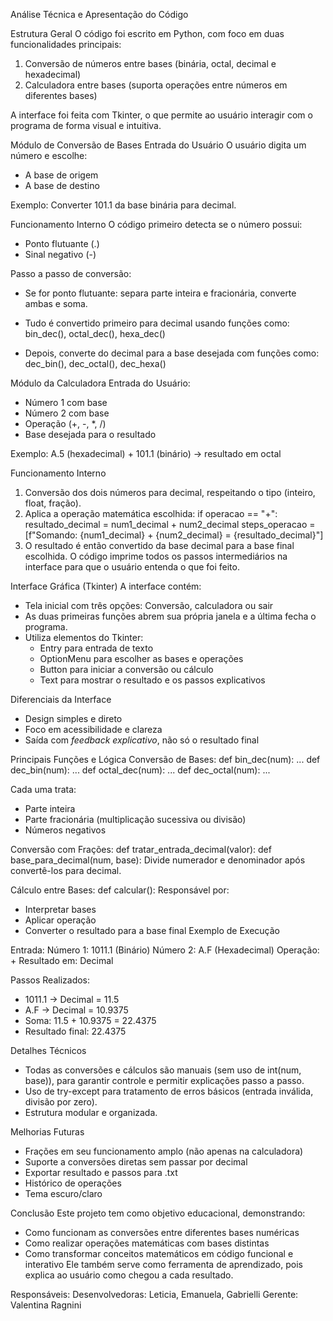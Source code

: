 
Análise Técnica e Apresentação do Código

 Estrutura Geral
O código foi escrito em Python, com foco em duas funcionalidades principais:
1. Conversão de números entre bases (binária, octal, decimal e hexadecimal)  
2. Calculadora entre bases (suporta operações entre números em diferentes bases)

A interface foi feita com Tkinter, o que permite ao usuário interagir com o programa de forma visual e intuitiva.

 Módulo de Conversão de Bases
Entrada do Usuário
O usuário digita um número e escolhe:
- A base de origem
- A base de destino

 Exemplo: Converter 101.1 da base binária para decimal.

 Funcionamento Interno
O código primeiro detecta se o número possui:
- Ponto flutuante (.)
- Sinal negativo (-)

 Passo a passo de conversão:
- Se for ponto flutuante: separa parte inteira e fracionária, converte ambas e soma.


- Tudo é convertido primeiro para decimal usando funções como:
bin_dec(), octal_dec(), hexa_dec()
- Depois, converte do decimal para a base desejada com funções como:
dec_bin(), dec_octal(), dec_hexa()

 Módulo da Calculadora
Entrada do Usuário:
- Número 1 com base
- Número 2 com base
- Operação (+, -, *, /)
- Base desejada para o resultado

 Exemplo: A.5 (hexadecimal) + 101.1 (binário) → resultado em octal

 Funcionamento Interno
1. Conversão dos dois números para decimal, respeitando o tipo (inteiro, float, fração).
2. Aplica a operação matemática escolhida:
        if operacao == "+":
            resultado_decimal = num1_decimal + num2_decimal
            steps_operacao = [f"Somando: {num1_decimal} + {num2_decimal} = {resultado_decimal}"]
3. O resultado é então convertido da base decimal para a base final escolhida.
O código imprime todos os passos intermediários na interface para que o usuário entenda o que foi feito.

 Interface Gráfica (Tkinter)
A interface contém:
- Tela inicial com três opções: Conversão, calculadora ou sair
- As duas primeiras funções abrem sua própria janela e a última fecha o programa.
- Utiliza elementos do Tkinter:
  - Entry para entrada de texto
  - OptionMenu para escolher as bases e operações
  - Button para iniciar a conversão ou cálculo
  - Text para mostrar o resultado e os passos explicativos

Diferenciais da Interface
- Design simples e direto
- Foco em acessibilidade e clareza
- Saída com *feedback explicativo*, não só o resultado final

 Principais Funções e Lógica
Conversão de Bases:
def bin_dec(num): ...
def dec_bin(num): ...
def octal_dec(num): ...
def dec_octal(num): ...

Cada uma trata:
- Parte inteira
- Parte fracionária (multiplicação sucessiva ou divisão)
- Números negativos

Conversão com Frações:
def tratar_entrada_decimal(valor):
def base_para_decimal(num, base):
Divide numerador e denominador após convertê-los para decimal.

 Cálculo entre Bases:
def calcular(): 
Responsável por:
- Interpretar bases
- Aplicar operação
- Converter o resultado para a base final
 Exemplo de Execução

Entrada:
Número 1: 1011.1  (Binário)
Número 2: A.F     (Hexadecimal)
Operação: +
Resultado em: Decimal

Passos Realizados:
- 1011.1 → Decimal = 11.5
- A.F → Decimal = 10.9375
- Soma: 11.5 + 10.9375 = 22.4375
- Resultado final: 22.4375

 Detalhes Técnicos
- Todas as conversões e cálculos são manuais (sem uso de int(num, base)), para garantir controle e permitir explicações passo a passo.
- Uso de try-except para tratamento de erros básicos (entrada inválida, divisão por zero).
- Estrutura modular e organizada.

Melhorias Futuras
- Frações em seu funcionamento amplo (não apenas na calculadora)
- Suporte a conversões diretas sem passar por decimal
- Exportar resultado e passos para .txt
- Histórico de operações
- Tema escuro/claro


Conclusão
Este projeto tem como objetivo educacional, demonstrando:
- Como funcionam as conversões entre diferentes bases numéricas
- Como realizar operações matemáticas com bases distintas
- Como transformar conceitos matemáticos em código funcional e interativo
Ele também serve como ferramenta de aprendizado, pois explica ao usuário como chegou a cada resultado.


Responsáveis:
Desenvolvedoras: Leticia, Emanuela, Gabrielli
Gerente: Valentina Ragnini

